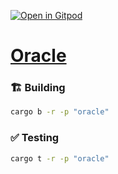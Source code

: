 [![Open in Gitpod](https://img.shields.io/badge/Open_in-Gitpod-white?logo=gitpod)](https://gitpod.io/#FOLDER=oracle/https://github.com/gear-foundation/dapps)

# [Oracle](https://wiki.vara.network/docs/examples/Infra/oracle)

### 🏗️ Building

```sh
cargo b -r -p "oracle"
```

### ✅ Testing

```sh
cargo t -r -p "oracle"
```
